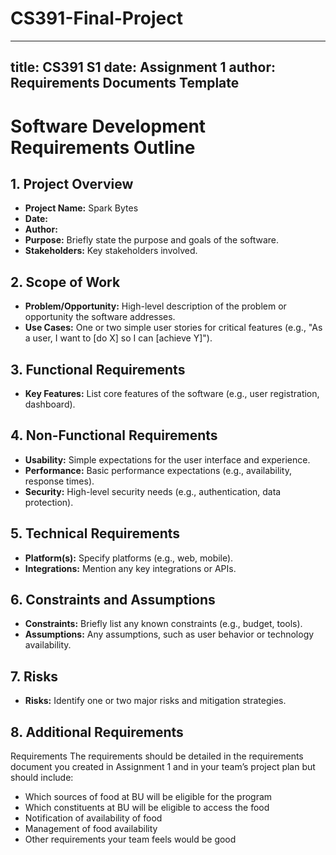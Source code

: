 # CS391-Final-Project

---
title: CS391 S1
date: Assignment 1
author: Requirements Documents Template
---

# Software Development Requirements Outline

## 1. Project Overview

* __Project Name:__ Spark Bytes
* __Date:__
* __Author:__
* __Purpose:__ Briefly state the purpose and goals of the software.
* __Stakeholders:__ Key stakeholders involved.

## 2. Scope of Work

* __Problem/Opportunity:__ High-level description of the problem or opportunity the software addresses.
* __Use Cases:__ One or two simple user stories for critical features (e.g., "As
  a user, I want to [do X] so I can [achieve Y]").

## 3. Functional Requirements

* __Key Features:__ List core features of the software (e.g., user registration, dashboard).

## 4. Non-Functional Requirements

* __Usability:__ Simple expectations for the user interface and experience.
* __Performance:__ Basic performance expectations (e.g., availability, response times).
* __Security:__ High-level security needs (e.g., authentication, data protection).

## 5. Technical Requirements

* __Platform(s):__ Specify platforms (e.g., web, mobile).
* __Integrations:__ Mention any key integrations or APIs.

## 6. Constraints and Assumptions

* __Constraints:__ Briefly list any known constraints (e.g., budget, tools).
* __Assumptions:__ Any assumptions, such as user behavior or technology availability.

## 7. Risks

* __Risks:__ Identify one or two major risks and mitigation strategies.

## 8. Additional Requirements
Requirements
The requirements should be detailed in the requirements document you created in Assignment
1 and in your team’s project plan but should include:
* Which sources of food at BU will be eligible for the program
* Which constituents at BU will be eligible to access the food
* Notification of availability of food
* Management of food availability
* Other requirements your team feels would be good
